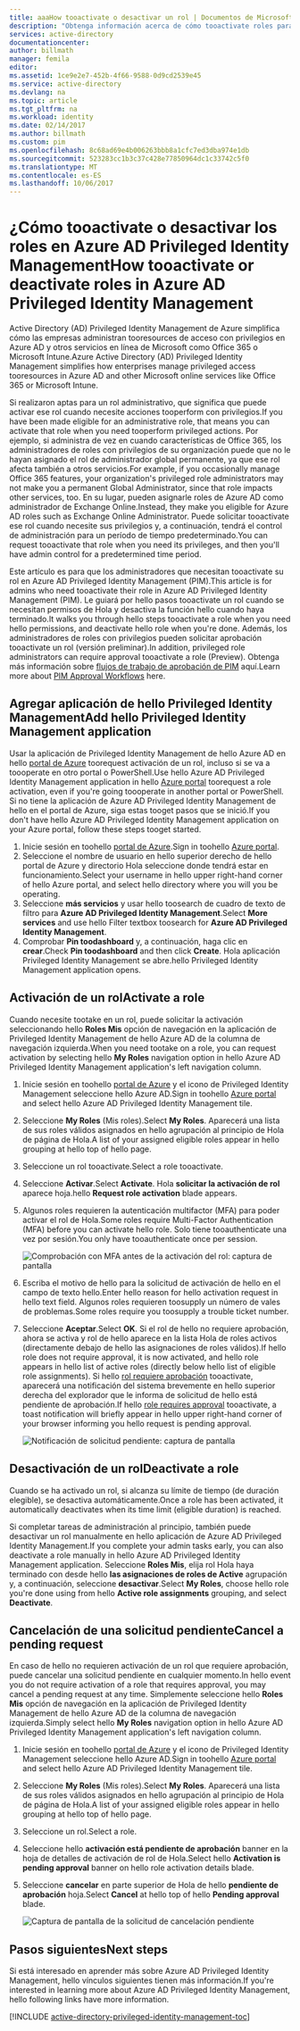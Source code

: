 ```yaml
---
title: aaaHow tooactivate o desactivar un rol | Documentos de Microsoft
description: "Obtenga información acerca de cómo tooactivate roles para privileged identidades con aplicaciones de Azure Privileged Identity Management de Hola."
services: active-directory
documentationcenter: 
author: billmath
manager: femila
editor: 
ms.assetid: 1ce9e2e7-452b-4f66-9588-0d9cd2539e45
ms.service: active-directory
ms.devlang: na
ms.topic: article
ms.tgt_pltfrm: na
ms.workload: identity
ms.date: 02/14/2017
ms.author: billmath
ms.custom: pim
ms.openlocfilehash: 8c68ad69e4b006263bbb8a1cfc7ed3dba974e1db
ms.sourcegitcommit: 523283cc1b3c37c428e77850964dc1c33742c5f0
ms.translationtype: MT
ms.contentlocale: es-ES
ms.lasthandoff: 10/06/2017
---
```

# <a name="how-tooactivate-or-deactivate-roles-in-azure-ad-privileged-identity-management"></a><span data-ttu-id="938c3-103">¿Cómo tooactivate o desactivar los roles en Azure AD Privileged Identity Management</span><span class="sxs-lookup"><span data-stu-id="938c3-103">How tooactivate or deactivate roles in Azure AD Privileged Identity Management</span></span>
<span data-ttu-id="938c3-104">Active Directory (AD) Privileged Identity Management de Azure simplifica cómo las empresas administran tooresources de acceso con privilegios en Azure AD y otros servicios en línea de Microsoft como Office 365 o Microsoft Intune.</span><span class="sxs-lookup"><span data-stu-id="938c3-104">Azure Active Directory (AD) Privileged Identity Management simplifies how enterprises manage privileged access tooresources in Azure AD and other Microsoft online services like Office 365 or Microsoft Intune.</span></span>  

<span data-ttu-id="938c3-105">Si realizaron aptas para un rol administrativo, que significa que puede activar ese rol cuando necesite acciones tooperform con privilegios.</span><span class="sxs-lookup"><span data-stu-id="938c3-105">If you have been made eligible for an administrative role, that means you can activate that role when you need tooperform privileged actions.</span></span> <span data-ttu-id="938c3-106">Por ejemplo, si administra de vez en cuando características de Office 365, los administradores de roles con privilegios de su organización puede que no le hayan asignado el rol de administrador global permanente, ya que ese rol afecta también a otros servicios.</span><span class="sxs-lookup"><span data-stu-id="938c3-106">For example, if you occasionally manage Office 365 features, your organization's privileged role administrators may not make you a permanent Global Administrator, since that role impacts other services, too.</span></span> <span data-ttu-id="938c3-107">En su lugar, pueden asignarle roles de Azure AD como administrador de Exchange Online.</span><span class="sxs-lookup"><span data-stu-id="938c3-107">Instead, they make you eligible for Azure AD roles such as Exchange Online Administrator.</span></span> <span data-ttu-id="938c3-108">Puede solicitar tooactivate ese rol cuando necesite sus privilegios y, a continuación, tendrá el control de administración para un período de tiempo predeterminado.</span><span class="sxs-lookup"><span data-stu-id="938c3-108">You can request tooactivate that role when you need its privileges, and then you'll have admin control for a predetermined time period.</span></span>

<span data-ttu-id="938c3-109">Este artículo es para que los administradores que necesitan tooactivate su rol en Azure AD Privileged Identity Management (PIM).</span><span class="sxs-lookup"><span data-stu-id="938c3-109">This article is for admins who need tooactivate their role in Azure AD Privileged Identity Management (PIM).</span></span> <span data-ttu-id="938c3-110">Le guiará por hello pasos tooactivate un rol cuando se necesitan permisos de Hola y desactiva la función hello cuando haya terminado.</span><span class="sxs-lookup"><span data-stu-id="938c3-110">It walks you through hello steps tooactivate a role when you need hello permissions, and deactivate hello role when you're done.</span></span> <span data-ttu-id="938c3-111">Además, los administradores de roles con privilegios pueden solicitar aprobación tooactivate un rol (versión preliminar).</span><span class="sxs-lookup"><span data-stu-id="938c3-111">In addition, privileged role administrators can require approval tooactivate a role (Preview).</span></span> <span data-ttu-id="938c3-112">Obtenga más información sobre [flujos de trabajo de aprobación de PIM](./privileged-identity-management/azure-ad-pim-approval-workflow.md) aquí.</span><span class="sxs-lookup"><span data-stu-id="938c3-112">Learn more about [PIM Approval Workflows](./privileged-identity-management/azure-ad-pim-approval-workflow.md) here.</span></span>

## <a name="add-hello-privileged-identity-management-application"></a><span data-ttu-id="938c3-113">Agregar aplicación de hello Privileged Identity Management</span><span class="sxs-lookup"><span data-stu-id="938c3-113">Add hello Privileged Identity Management application</span></span>
<span data-ttu-id="938c3-114">Usar la aplicación de Privileged Identity Management de hello Azure AD en hello [portal de Azure](https://portal.azure.com/) toorequest activación de un rol, incluso si se va a toooperate en otro portal o PowerShell.</span><span class="sxs-lookup"><span data-stu-id="938c3-114">Use hello Azure AD Privileged Identity Management application in hello [Azure portal](https://portal.azure.com/) toorequest a role activation, even if you're going toooperate in another portal or PowerShell.</span></span> <span data-ttu-id="938c3-115">Si no tiene la aplicación de Azure AD Privileged Identity Management de hello en el portal de Azure, siga estas tooget pasos que se inició.</span><span class="sxs-lookup"><span data-stu-id="938c3-115">If you don't have hello Azure AD Privileged Identity Management application on your Azure portal, follow these steps tooget started.</span></span>

1. <span data-ttu-id="938c3-116">Inicie sesión en toohello [portal de Azure](https://portal.azure.com/).</span><span class="sxs-lookup"><span data-stu-id="938c3-116">Sign in toohello [Azure portal](https://portal.azure.com/).</span></span>
2. <span data-ttu-id="938c3-117">Seleccione el nombre de usuario en hello superior derecho de hello portal de Azure y directorio Hola seleccione donde tendrá estar en funcionamiento.</span><span class="sxs-lookup"><span data-stu-id="938c3-117">Select your username in hello upper right-hand corner of hello Azure portal, and select hello directory where you will you be operating.</span></span>
3. <span data-ttu-id="938c3-118">Seleccione **más servicios** y usar hello toosearch de cuadro de texto de filtro para **Azure AD Privileged Identity Management**.</span><span class="sxs-lookup"><span data-stu-id="938c3-118">Select **More services** and use hello Filter textbox toosearch for **Azure AD Privileged Identity Management**.</span></span>
4. <span data-ttu-id="938c3-119">Comprobar **Pin toodashboard** y, a continuación, haga clic en **crear**.</span><span class="sxs-lookup"><span data-stu-id="938c3-119">Check **Pin toodashboard** and then click **Create**.</span></span> <span data-ttu-id="938c3-120">Hola aplicación Privileged Identity Management se abre.</span><span class="sxs-lookup"><span data-stu-id="938c3-120">hello Privileged Identity Management application opens.</span></span>

## <a name="activate-a-role"></a><span data-ttu-id="938c3-121">Activación de un rol</span><span class="sxs-lookup"><span data-stu-id="938c3-121">Activate a role</span></span>
<span data-ttu-id="938c3-122">Cuando necesite tootake en un rol, puede solicitar la activación seleccionando hello **Roles Mis** opción de navegación en la aplicación de Privileged Identity Management de hello Azure AD de la columna de navegación izquierda.</span><span class="sxs-lookup"><span data-stu-id="938c3-122">When you need tootake on a role, you can request activation by selecting hello **My Roles** navigation option in hello Azure AD Privileged Identity Management application's left navigation column.</span></span>

1. <span data-ttu-id="938c3-123">Inicie sesión en toohello [portal de Azure](https://portal.azure.com/) y el icono de Privileged Identity Management seleccione hello Azure AD.</span><span class="sxs-lookup"><span data-stu-id="938c3-123">Sign in toohello [Azure portal](https://portal.azure.com/) and select hello Azure AD Privileged Identity Management tile.</span></span>
2. <span data-ttu-id="938c3-124">Seleccione **My Roles** (Mis roles).</span><span class="sxs-lookup"><span data-stu-id="938c3-124">Select **My Roles**.</span></span> <span data-ttu-id="938c3-125">Aparecerá una lista de sus roles válidos asignados en hello agrupación al principio de Hola de página de Hola.</span><span class="sxs-lookup"><span data-stu-id="938c3-125">A list of your assigned eligible roles appear in hello grouping at hello top of hello page.</span></span>
3. <span data-ttu-id="938c3-126">Seleccione un rol tooactivate.</span><span class="sxs-lookup"><span data-stu-id="938c3-126">Select a role tooactivate.</span></span>
4. <span data-ttu-id="938c3-127">Seleccione **Activar**.</span><span class="sxs-lookup"><span data-stu-id="938c3-127">Select **Activate**.</span></span> <span data-ttu-id="938c3-128">Hola **solicitar la activación de rol** aparece hoja.</span><span class="sxs-lookup"><span data-stu-id="938c3-128">hello **Request role activation** blade appears.</span></span>
5. <span data-ttu-id="938c3-129">Algunos roles requieren la autenticación multifactor (MFA) para poder activar el rol de Hola.</span><span class="sxs-lookup"><span data-stu-id="938c3-129">Some roles require Multi-Factor Authentication (MFA) before you can activate hello role.</span></span> <span data-ttu-id="938c3-130">Solo tiene tooauthenticate una vez por sesión.</span><span class="sxs-lookup"><span data-stu-id="938c3-130">You only have tooauthenticate once per session.</span></span>
   
    ![Comprobación con MFA antes de la activación del rol: captura de pantalla][2]
6. <span data-ttu-id="938c3-132">Escriba el motivo de hello para la solicitud de activación de hello en el campo de texto hello.</span><span class="sxs-lookup"><span data-stu-id="938c3-132">Enter hello reason for hello activation request in hello text field.</span></span>  <span data-ttu-id="938c3-133">Algunos roles requieren toosupply un número de vales de problemas.</span><span class="sxs-lookup"><span data-stu-id="938c3-133">Some roles require you toosupply a trouble ticket number.</span></span>
7. <span data-ttu-id="938c3-134">Seleccione **Aceptar**.</span><span class="sxs-lookup"><span data-stu-id="938c3-134">Select **OK**.</span></span>  <span data-ttu-id="938c3-135">Si el rol de hello no requiere aprobación, ahora se activa y rol de hello aparece en la lista Hola de roles activos (directamente debajo de hello las asignaciones de roles válidos).</span><span class="sxs-lookup"><span data-stu-id="938c3-135">If hello role does not require approval, it is now activated, and hello role appears in hello list of active roles (directly below hello list of eligible role assignments).</span></span> <span data-ttu-id="938c3-136">Si hello [rol requiere aprobación](./privileged-identity-management/azure-ad-pim-approval-workflow.md) tooactivate, aparecerá una notificación del sistema brevemente en hello superior derecha del explorador que le informa de solicitud de hello está pendiente de aprobación.</span><span class="sxs-lookup"><span data-stu-id="938c3-136">If hello [role requires approval](./privileged-identity-management/azure-ad-pim-approval-workflow.md) tooactivate, a toast notification will briefly appear in hello upper right-hand corner of your browser informing you hello request is pending approval.</span></span>

    ![Notificación de solicitud pendiente: captura de pantalla][3]

## <a name="deactivate-a-role"></a><span data-ttu-id="938c3-138">Desactivación de un rol</span><span class="sxs-lookup"><span data-stu-id="938c3-138">Deactivate a role</span></span>
<span data-ttu-id="938c3-139">Cuando se ha activado un rol, si alcanza su límite de tiempo (de duración elegible), se desactiva automáticamente.</span><span class="sxs-lookup"><span data-stu-id="938c3-139">Once a role has been activated, it automatically deactivates when its time limit (eligible duration) is reached.</span></span>

<span data-ttu-id="938c3-140">Si completar tareas de administración al principio, también puede desactivar un rol manualmente en hello aplicación de Azure AD Privileged Identity Management.</span><span class="sxs-lookup"><span data-stu-id="938c3-140">If you complete your admin tasks early, you can also deactivate a role manually in hello Azure AD Privileged Identity Management application.</span></span>  <span data-ttu-id="938c3-141">Seleccione **Roles Mis**, elija rol Hola haya terminado con desde hello **las asignaciones de roles de Active** agrupación y, a continuación, seleccione **desactivar**.</span><span class="sxs-lookup"><span data-stu-id="938c3-141">Select **My Roles**, choose hello role you're done using from hello **Active role assignments** grouping, and select **Deactivate**.</span></span>  

## <a name="cancel-a-pending-request"></a><span data-ttu-id="938c3-142">Cancelación de una solicitud pendiente</span><span class="sxs-lookup"><span data-stu-id="938c3-142">Cancel a pending request</span></span>
<span data-ttu-id="938c3-143">En caso de hello no requieren activación de un rol que requiere aprobación, puede cancelar una solicitud pendiente en cualquier momento.</span><span class="sxs-lookup"><span data-stu-id="938c3-143">In hello event you do not require activation of a role that requires approval, you may cancel a pending request at any time.</span></span> <span data-ttu-id="938c3-144">Simplemente seleccione hello **Roles Mis** opción de navegación en la aplicación de Privileged Identity Management de hello Azure AD de la columna de navegación izquierda.</span><span class="sxs-lookup"><span data-stu-id="938c3-144">Simply select hello **My Roles** navigation option in hello Azure AD Privileged Identity Management application's left navigation column.</span></span>

1. <span data-ttu-id="938c3-145">Inicie sesión en toohello [portal de Azure](https://portal.azure.com/) y el icono de Privileged Identity Management seleccione hello Azure AD.</span><span class="sxs-lookup"><span data-stu-id="938c3-145">Sign in toohello [Azure portal](https://portal.azure.com/) and select hello Azure AD Privileged Identity Management tile.</span></span>
2. <span data-ttu-id="938c3-146">Seleccione **My Roles** (Mis roles).</span><span class="sxs-lookup"><span data-stu-id="938c3-146">Select **My Roles**.</span></span> <span data-ttu-id="938c3-147">Aparecerá una lista de sus roles válidos asignados en hello agrupación al principio de Hola de página de Hola.</span><span class="sxs-lookup"><span data-stu-id="938c3-147">A list of your assigned eligible roles appear in hello grouping at hello top of hello page.</span></span>
3. <span data-ttu-id="938c3-148">Seleccione un rol.</span><span class="sxs-lookup"><span data-stu-id="938c3-148">Select a role.</span></span>
4. <span data-ttu-id="938c3-149">Seleccione hello **activación está pendiente de aprobación** banner en la hoja de detalles de activación de rol de Hola.</span><span class="sxs-lookup"><span data-stu-id="938c3-149">Select hello **Activation is pending approval** banner on hello role activation details blade.</span></span>
5. <span data-ttu-id="938c3-150">Seleccione **cancelar** en parte superior de Hola de hello **pendiente de aprobación** hoja.</span><span class="sxs-lookup"><span data-stu-id="938c3-150">Select **Cancel** at hello top of hello **Pending approval** blade.</span></span>

   ![Captura de pantalla de la solicitud de cancelación pendiente][4]

## <a name="next-steps"></a><span data-ttu-id="938c3-152">Pasos siguientes</span><span class="sxs-lookup"><span data-stu-id="938c3-152">Next steps</span></span>
<span data-ttu-id="938c3-153">Si está interesado en aprender más sobre Azure AD Privileged Identity Management, hello vínculos siguientes tienen más información.</span><span class="sxs-lookup"><span data-stu-id="938c3-153">If you're interested in learning more about Azure AD Privileged Identity Management, hello following links have more information.</span></span>

[!INCLUDE [active-directory-privileged-identity-management-toc](../../includes/active-directory-privileged-identity-management-toc.md)]

<!--Image references-->

[1]: ./media/active-directory-privileged-identity-management-configure/PIM_EnablePim.png
[2]: ./media/active-directory-privileged-identity-management-how-to-activate-role/PIM_activation_MFA.png
[3]: ./media/active-directory-privileged-identity-management-how-to-activate-role/PIM_Request_Pending_Toast2.png
[4]: ./media/active-directory-privileged-identity-management-how-to-activate-role/PIM_Request_Pending_Banner_Cancel.png

